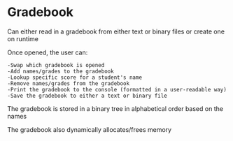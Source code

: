# Gradebook

Can either read in a gradebook from either text or binary files or create one on runtime

Once opened, the user can:

    -Swap which gradebook is opened
    -Add names/grades to the gradebook
    -Lookup specific score for a student's name
    -Remove names/grades from the gradebook
    -Print the gradebook to the console (formatted in a user-readable way)
    -Save the gradebook to either a text or binary file

The gradebook is stored in a binary tree in alphabetical order based on the names

The gradebook also dynamically allocates/frees memory
